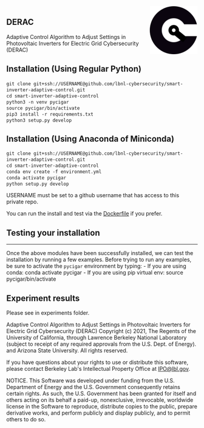 <img src="pycigar/docs/img/square_logo.svg" align="right" width="25%"/>

<!---
[![Test Status](https://github.com/lbnl-cybersecurity/ceds-cigar-external/workflows/Install%20and%20Test/badge.svg)](https://github.com/lbnl-cybersecurity/ceds-cigar-external/actions)
[![License](https://img.shields.io/badge/license-MIT-blue.svg)](https://github.com/toanngosy/pycigar/blob/master/LICENSE.md)
-->

## DERAC

Adaptive Control Algorithm to Adjust Settings in Photovoltaic Inverters for Electric Grid Cybersecurity (DERAC)

## Installation (Using Regular Python)

```
git clone git+ssh://USERNAME@github.com/lbnl-cybersecurity/smart-inverter-adaptive-control.git
cd smart-inverter-adaptive-control
python3 -n venv pycigar
source pycigar/bin/activate
pip3 install -r requirements.txt
python3 setup.py develop
```

## Installation (Using Anaconda of Miniconda)

```
git clone git+ssh://USERNAME@github.com/lbnl-cybersecurity/smart-inverter-adaptive-control.git
cd smart-inverter-adaptive-control
conda env create -f environment.yml
conda activate pycigar
python setup.py develop
```


USERNAME must be set to a github username that has access to this private repo.

You can run the install and test via the [Dockerfile](Dockerfile) if you prefer.


## Testing your installation
------------------------

Once the above modules have been successfully installed, we can test the installation by running a few examples. Before trying to run any examples, be
sure to activate the `pycigar` environment by typing:
    - If you are using conda: conda activate pycigar
    - If you are using pip virtual env: source pycigar/bin/activate

<!--
Let’s see some action:

    python pycigar/tests/sanity_test/sanity_test.py

You can run experiment without installing RLlib. This test experiment is on IEEE 34-Bus System, PV inverters are installed in 13 nodes with 20\% hack during the simulation. After the test finished, you can find a saved result plot in result/sanity_test/

*Note*: the default location for saving result is in the folder `result/`. You can change the default saving result in 
`pycigar/config.py`.
-->

## Experiment results
Please see in experiments folder.


Adaptive Control Algorithm to Adjust Settings in Photovoltaic Inverters for
Electric Grid Cybersecurity (DERAC) Copyright (c) 2021, The Regents of
the University of California, through Lawrence Berkeley National Laboratory
(subject to receipt of any required approvals from the U.S. Dept. of Energy). 
and Arizona State University. All rights reserved.

If you have questions about your rights to use or distribute this software,
please contact Berkeley Lab's Intellectual Property Office at
IPO@lbl.gov.

NOTICE.  This Software was developed under funding from the U.S. Department
of Energy and the U.S. Government consequently retains certain rights.  As
such, the U.S. Government has been granted for itself and others acting on
its behalf a paid-up, nonexclusive, irrevocable, worldwide license in the
Software to reproduce, distribute copies to the public, prepare derivative 
works, and perform publicly and display publicly, and to permit others to do so.
